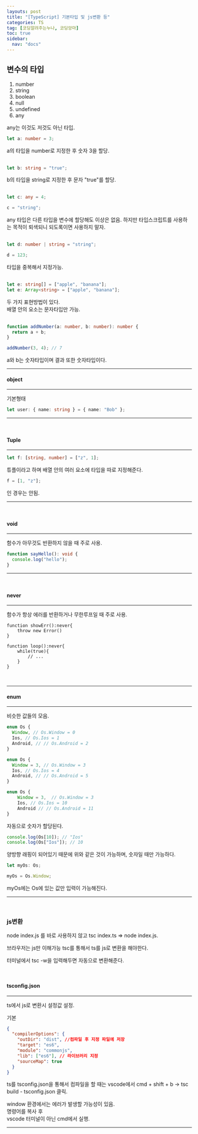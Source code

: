```yaml
---
layouts: post
title: "[TypeScript] 기본타입 및 js변환 등"
categories: TS
tag: [코딩알려주는누나, 코딩앙마]
toc: true
sidebar:
  nav: "docs"
---
```


## 변수의 타입

1. number
2. string
3. boolean
4. null
5. undefined
6. any

any는 이것도 저것도 아닌 타입.
<br>

```ts
let a: number = 3;
```

a의 타입을 number로 지정한 후 숫자 3을 할당.
<br/>
<br/>

```ts
let b: string = "true";
```

b의 타입을 string로 지정한 후 문자 "true"를 할당.
<br/>
<br/>

```ts
let c: any = 4;

c = "string";
```

any 타입은 다른 타입을 변수에 할당해도 이상은 없음.
하지만 타입스크립트를 사용하는 목적이 퇴색되니 되도록이면 사용하지 말자.
<br/>
<br/>

```ts
let d: number | string = "string";

d = 123;
```

타입을 중복해서 지정가능.
<br/>
<br/>

```ts
let e: string[] = ["apple", "banana"];
let e: Array<string> = ["apple", "banana"];
```

두 가지 표현방법이 있다.<br/>
배열 안의 요소는 문자타입만 가능.
<br/>
<br/>

```ts
function addNumber(a: number, b: number): number {
  return a + b;
}

addNumber(3, 4); // 7
```

a와 b는 숫자타입이며 결과 또한 숫자타입이다.
<br/>

---

#### object

---

기본형태

```ts
let user: { name: string } = { name: "Bob" };
```

---

<br/>

#### Tuple

---

```ts
let f: [string, number] = ["z", 1];
```

튜플이라고 하며 배열 안의 여러 요소에 타입을 따로 지정해준다.

```ts
f = [1, "z"];
```

인 경우는 안됨.

---

<br/>

#### void

---

함수가 아무것도 반환하지 않을 때 주로 사용.

```ts
function sayHello(): void {
  console.log("hello");
}
```

---

<br/>

#### never

---

함수가 항상 에러를 반환하거나 무한루프일 때 주로 사용.

```
function showErr():never{
	throw new Error()
}

function loop():never{
	while(true){
    	// ...
    }
}
```

<br/>

---

#### enum

---

비슷한 값들의 모음.

```ts
enum Os {
  Window, // Os.Window = 0
  Ios, // Os.Ios = 1
  Android, // // Os.Android = 2
}
```

```ts
enum Os {
  Window = 3, // Os.Window = 3
  Ios, // Os.Ios = 4
  Android, // // Os.Android = 5
}
```

```js
enum Os {
	Window = 3,  // Os.Window = 3
    Ios, // Os.Ios = 10
    Android // // Os.Android = 11
}
```

자동으로 숫자가 할당된다.

```js
console.log(Os[10]); // "Ios"
console.log(Os["Ios"]); // 10
```

양방향 래핑이 되어있기 때문에 위와 같은 것이 가능하며, 숫자일 때만 가능하다.

```js
let myOs: Os;

myOs = Os.Window;
```

myOs에는 Os에 있는 값만 입력이 가능해진다.

---

<br/>

### js변환

node index.js 를 바로 사용하지 않고 tsc index.ts => node index.js.

브라우저는 js만 이해가능 tsc를 통해서 ts를 js로 변환을 해야한다.

터미널에서 tsc -w을 입력해두면 자동으로 변환해준다.

<br/>

#### tsconfig.json

---

ts에서 js로 변환시 설정값 설정.

기본

```json
{
  "compilerOptions": {
    "outDir": "dist", //컴파일 후 지정 파일에 저장
    "target": "es6",
    "module": "commonjs",
    "lib": ["es6"], // 라이브러리 지정
    "sourceMap": true
  }
}
```

ts를 tsconfig.json을 통해서 컴파일을 할 때는 vscode에서 cmd + shift + b -> tsc build - tsconfig.json 클릭.

window 환경에서는 에러가 발생할 가능성이 있음. <br/>
명령어를 복사 후 <br/>
vscode 터미널이 아닌 cmd에서 실행. <br/>

---
